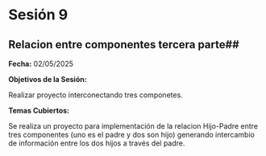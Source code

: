 # Sesión 9 #

## Relacion entre componentes tercera parte##

**Fecha:** 02/05/2025

**Objetivos de la Sesión:**

Realizar proyecto interconectando tres componetes.

**Temas Cubiertos:**

Se realiza un proyecto para implementación de la relacion Hijo-Padre entre tres componentes (uno es el padre y dos son hijo) generando intercambio de información entre los dos hijos a través del padre.
